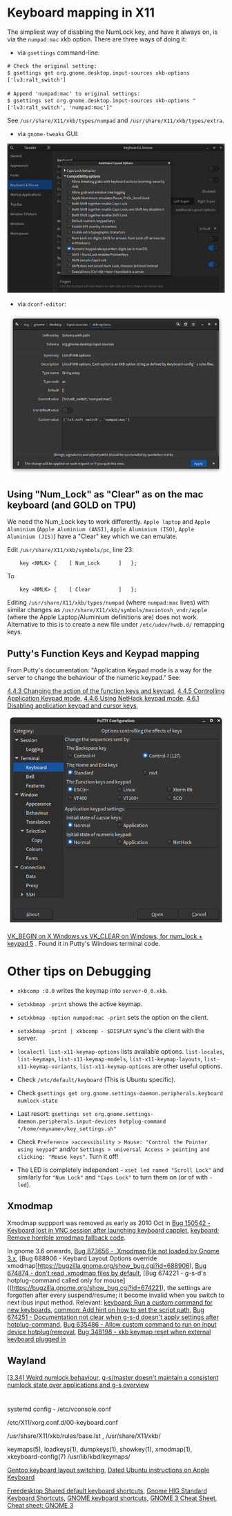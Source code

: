 # Keyboard mapping in X11

The simpliest way of disabling the NumLock key, and have it always on, is via
the `numpad:mac` xkb option. There are three ways of doing it:

- via `gsettings` command-line:

```
# Check the original setting:
$ gsettings get org.gnome.desktop.input-sources xkb-options
['lv3:ralt_switch']

# Append 'numpad:mac' to original settings:
$ gsettings set org.gnome.desktop.input-sources xkb-options "['lv3:ralt_switch', 'numpad:mac']"
```

See `/usr/share/X11/xkb/types/numpad` and `/usr/share/X11/xkb/types/extra`.


- via `gnome-tweaks` GUI:

![gnome-tweaks](Screenshot-gnome-tweaks.png)

- via `dconf-editor`:

![dconf-editor](Screenshot-dconf.png)

## Using "Num_Lock" as "Clear" as on the mac keyboard (and GOLD on TPU)

We need the Num_Lock key to work differently. `Apple laptop` and `Apple Aluminium` (`Apple Aluminium (ANSI)`, `Apple Aluminium (ISO)`,
`Apple Aluminium (JIS)`) have a "Clear" key which we can emulate.

Edit `/usr/share/X11/xkb/symbols/pc`, line 23:

```
    key <NMLK> {	[ Num_Lock 		]	};
```

To

```
    key <NMLK> {	[ Clear 		]	};
```

Editing `/usr/share/X11/xkb/types/numpad` (where `numpad:mac` lives) with similar changes as `/usr/share/X11/xkb/symbols/macintosh_vndr/apple`
(where the Apple Laptop/Aluminium definitions are) does not work. Alternative to this is to create a new file under `/etc/udev/hwdb.d/` remapping keys.

## Putty's Function Keys and Keypad mapping

From Putty's documentation: "Application Keypad mode is a way for the server to change the behaviour of the numeric keypad." See:

[4.4.3 Changing the action of the function keys and keypad](https://documentation.help/PuTTY/config-funkeys.html),
[4.4.5 Controlling Application Keypad mode](https://documentation.help/PuTTY/config-appkeypad.html),
[4.4.6 Using NetHack keypad mode](https://documentation.help/PuTTY/config-nethack.html),
[4.6.1 Disabling application keypad and cursor keys](https://documentation.help/PuTTY/config-features-application.html#S4.6.1),

![Putty config](Screenshot-putty-config.png)

[VK_BEGIN on X Windows vs VK_CLEAR on Windows, for num_lock + keypad 5](https://bugs.java.com/bugdatabase/view_bug.do?bug_id=4850137) . Found it in Putty's Windows terminal code.

# Other tips on Debugging

- `xkbcomp :0.0` writes the keymap into `server-0_0.xkb`.

- `setxkbmap -print` shows the active keymap.

- `setxkbmap -option numpad:mac -print` sets the option on the client.

- `setxkbmap -print | xkbcomp - $DISPLAY` sync's the client with the server.

- `localectl list-x11-keymap-options` lists available options. `list-locales`, `list-keymaps`, `list-x11-keymap-models`, `list-x11-keymap-layouts`,
`list-x11-keymap-variants`, `list-x11-keymap-options` are other useful options.

- Check `/etc/default/keyboard` (This is Ubuntu specific).

- Check `gsettings get org.gnome.settings-daemon.peripherals.keyboard numlock-state`

- Last resort: `gsettings set org.gnome.settings-daemon.peripherals.input-devices hotplug-command "/home/<myname>/key_settings.sh"`

- Check `Preference >accessibility > Mouse: "Control the Pointer using keypad"` and/or `Settings > universal Access > pointing and clicking: "Mouse keys"`.
Turn it off!

- The LED is completely independent - `xset led named "Scroll Lock"` and similarly for `"Num Lock"` and  `"Caps Lock"` to turn them on (or of with `-led`).

## Xmodmap

Xmodmap suppport was removed as early as 2010 Oct in
[Bug 150542 - Keyboard lost in VNC session after launching keyboard capplet](https://bugzilla.gnome.org/show_bug.cgi?id=150542),
[keyboard: Remove horrible xmodmap fallback code](https://gitlab.gnome.org/GNOME/gnome-settings-daemon/-/commit/4239cb8a5d73af79d2cdf0f294a33d31fbbb9afe).

In gnome 3.6 onwards,
[Bug 873656 - .Xmodmap file not loaded by Gnome 3.x](https://bugzilla.redhat.com/show_bug.cgi?id=873656),
[Bug 688906 - Keybard Layout Options override xmodmap]https://bugzilla.gnome.org/show_bug.cgi?id=688906),
[Bug 674874 - don't read .xmodmap files by default](https://bugzilla.gnome.org/show_bug.cgi?id=674874),
[Bug 674221 - g-s-d's hotplug-command called only for mouse]((https://bugzilla.gnome.org/show_bug.cgi?id=674221),
the settings are forgotten after every suspend/resume; it become invalid when you switch to next ibus input method.
Relevant: [keyboard: Run a custom command for new keyboards](https://gitlab.gnome.org/GNOME/gnome-settings-daemon/-/commit/a90f42b0cd0d235f72f24ef4a59ff422351ecdda),
[common: Add hint on how to set the script path](https://gitlab.gnome.org/GNOME/gnome-settings-daemon/-/blob/a90f42b0cd0d235f72f24ef4a59ff422351ecdda/plugins/common/input-device-example.sh), [Bug 674251 - Documentation not clear when g-s-d doesn't apply settings after hotplug-command](https://bugzilla.gnome.org/show_bug.cgi?id=674251), [Bug 635486 - Allow custom command to run on input device hotplug/removal](https://bugzilla.gnome.org/show_bug.cgi?id=635486),
[Bug 348198 - xkb keymap reset when external keyboard plugged in](https://bugs.kde.org/show_bug.cgi?id=348198)

## Wayland

[[3.34] Weird numlock behaviour](https://gitlab.gnome.org/GNOME/mutter/-/issues/769), [g-s/master doesn't maintain a consistent numlock state over applications and g-s overview](https://gitlab.gnome.org/GNOME/mutter/-/issues/714)

#

systemd config - /etc/vconsole.conf

/etc/X11/xorg.conf.d/00-keyboard.conf

/usr/share/X11/xkb/rules/base.lst , /usr/share/X11/xkb/

keymaps(5), loadkeys(1), dumpkeys(1), showkey(1), xmodmap(1), xkeyboard-config(7)
/usr/lib/kbd/keymaps/

[Gentoo keyboard layout switching](https://wiki.gentoo.org/wiki/Keyboard_layout_switching),
[Dated Ubuntu instructions on Apple Keyboard](https://help.ubuntu.com/community/AppleKeyboard)

[Freedesktop Shared default keyboard shortcuts](https://www.freedesktop.org/wiki/Specifications/default-keys-spec/),
[Gnome HIG Standard Keyboard Shortcuts](https://developer.gnome.org/hig/reference/keyboard.html),
[GNOME keyboard shortcuts](https://www.redhat.com/sysadmin/gnome-keyboard-shortcuts),
[GNOME 3 Cheat Sheet](https://wiki.gnome.org/Gnome3CheatSheet),
[Cheat sheet: GNOME 3](https://opensource.com/downloads/cheat-sheet-gnome-3)